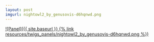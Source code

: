 ```yaml
---
layout: post
imgurl: nightowl2_by_genusovis-d6hqnwd.png
---
```


[![Panel]({{ site.baseurl }} {% link resources/twigs_panels/nightowl2_by_genusovis-d6hqnwd.png %})]({{page.previous.url}}#panel)